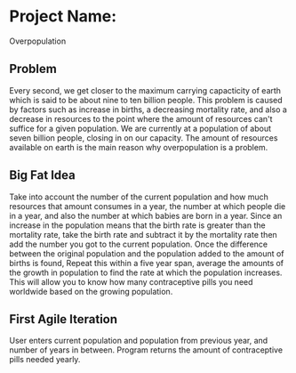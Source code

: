 # Project Name: 
Overpopulation


## Problem
Every second, we get closer to the maximum carrying capacticity of earth which is said to be about nine to ten billion people. This problem is caused by factors such as increase in births, a decreasing mortality rate, and also a decrease in resources to the point where the amount of resources can't suffice for a given population. We are currently at a population of about seven billion people, closing in on our capacity. The amount of resources available on earth is the main reason why overpopulation is a problem. 

## Big Fat Idea
Take into account the number of the current population and how much resources that amount consumes in a year, the number at which people die in a year, and also the number at which babies are born in a year. Since an increase in the population means that the birth rate is greater than the mortality rate, take the birth rate and subtract it by the mortality rate then add the number you got to the current population. Once the difference between the original population and the population added to the amount of births is found, Repeat this within a five year span, average the amounts of the growth in population to find the rate at which the population increases. This will allow you to know how many contraceptive pills you need worldwide based on the growing population.

## First Agile Iteration
User enters current population and population from previous year, and number of years in between. Program returns the amount of contraceptive pills needed yearly.
